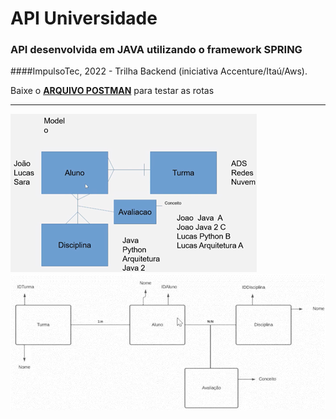 # API Universidade

### API desenvolvida em JAVA utilizando o framework SPRING
####ImpulsoTec, 2022 - Trilha Backend (iniciativa Accenture/Itaú/Aws).

Baixe o <b><a href="https://github.com/ManoelPradoMark22/API-JAVA-spring-Universidade/blob/master/Universidade.postman_collection.json">ARQUIVO POSTMAN</a></b> para testar as rotas

---

![modelo](./modelo.png)
![entidades](./entidades.png)
